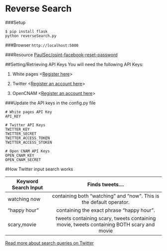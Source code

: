 # Reverse Search
###Setup
``` shell
$ pip install flask
python reverseSearch.py
```
###Browser 
`http://localhost:5000`

###Resource
[PaulSec/osint-facebook-reset-password](https://github.com/PaulSec/osint-facebook-reset-password`)

##Setting/Retrieving API Keys
You will need the following API Keys:

1. White pages <[Register here](http://pro.whitepages.com/lp/search-by-api-signup/)>

2. Twitter <[Register an account here](https://apps.twitter.com/)>

3. OpenCNAM <[Register an account here](http://www.opencnam.com/register)>

###Update the API keys in the config.py file
```
# White pages API Key
API_KEY

# Twitter API Keys
TWITTER_KEY
TWITTER_SECRET
TWITTER_ACCESS_TOKEN
TWITTER_ACCESS_STOKEN

# Open CNAM API Keys
OPEN_CNAM_KEY
OPEN_CNAM_SECRET
```

#How Twitter input search works

| Keyword Search Input        | Finds tweets....           |
| ------------- |:-------------:|
| watching now      | containing both “watching” and “now”. This is the default operator. |
| “happy hour”      | containing the exact phrase “happy hour”.      |
| scary,movie | tweets containing scary, tweets containing movie, tweets containing BOTH scary and movie     |

[Read more about search queries on Twitter](https://dev.twitter.com/rest/public/search)
